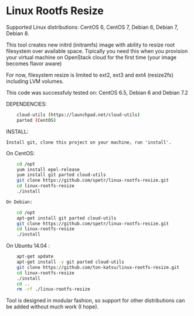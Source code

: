 Linux Rootfs Resize
===================

Supported Linux distributions:
CentOS 6, CentOS 7, Debian 6, Debian 7, Debian 8.

This tool creates new initrd (initramfs) image with ability to resize root filesystem over available space. Tipically you need this when you provision your virtual machine on OpenStack cloud for the first time (your image becomes flavor aware)

For now, filesystem resize is limited to ext2, ext3 and ext4 (resize2fs) including LVM volumes.

This code was successfuly tested on: CentOS 6.5, Debian 6 and Debian 7.2

DEPENDENCIES:

```bash
    cloud-utils (https://launchpad.net/cloud-utils)
    parted (CentOS)
```

INSTALL:

    Install git, clone this project on your machine, run 'install'.

On CentOS:

```bash
    cd /opt
    yum install epel-release
    yum install git parted cloud-utils
    git clone https://github.com/spetr/linux-rootfs-resize.git
    cd linux-rootfs-resize
    ./install

On Debian:

    cd /opt
    apt-get install git parted cloud-utils
    git clone https://github.com/spetr/linux-rootfs-resize.git
    cd linux-rootfs-resize
    ./install
```

On Ubuntu 14.04 :

```bash
    apt-get update
    apt-get install -y git parted cloud-utils
    git clone https://github.com/ton-katsu/linux-rootfs-resize.git
    cd linux-rootfs-resize
    ./install
    cd ..
    rm -rf ./linux-rootfs-resize
```


Tool is designed in modular fashion, so support for other distributions can be added without much work (I hope).

